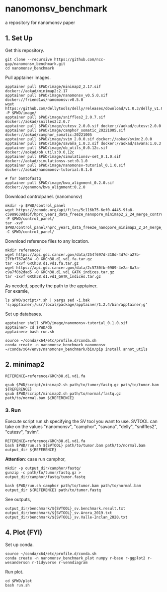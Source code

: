 # nanomonsv_benchmark
a repository for nanomonsv paper

## 1. Set Up

Get this repository.

```
git clone --recursive https://github.com/ncc-gap/nanomonsv_benchmark.git
cd nanomonsv_benchmark
```

Pull apptainer images.

```
apptainer pull $PWD/image/minimap2_2.17.sif docker://aokad/minimap2:2.17
apptainer pull $PWD/image/nanomonsv_v0.5.0.sif docker://friend1ws/nanomonsv:v0.5.0
wget https://github.com/dellytools/delly/releases/download/v1.0.3/delly_v1.0.3.sif -P $PWD/image/
apptainer pull $PWD/image/sniffles2_2.0.7.sif docker://aokad/snilles2:2.0.7
apptainer pull $PWD/image/cutesv_2.0.0.sif docker://aokad/cutesv:2.0.0
apptainer pull $PWD/image/camphor_somatic_20221005.sif docker://aokad/camphor_somatic:20221005
apptainer pull $PWD/image/svim_2.0.0.sif docker://aokad/svim:2.0.0
apptainer pull $PWD/image/savana_1.0.3.sif docker://aokad/savana:1.0.3
apptainer pull $PWD/image/ob_utils_0.0.12c.sif docker://aokad/ob_utils:0.0.12c
apptainer pull $PWD/image/simulationsv-set_0.1.0.sif docker://aokad/simulationsv-set:0.1.0
apptainer pull $PWD/image/nanomonsv-tutorial_0.1.0.sif docker://aokad/nanomonsv-tutorial:0.1.0

# for bamtofastq
apptainer pull $PWD/image/bwa_alignment_0.2.0.sif docker://genomon/bwa_alignment:0.2.0
```

Download controlpanel. (nanomonsv)

```
mkdir -p $PWD/control_panel
wget https://zenodo.org/api/files/5c116b75-6ef0-4445-9fa8-c5989639da5f/hprc_year1_data_freeze_nanopore_minimap2_2_24_merge_control.tar.gz -P $PWD/control_panel/
tar -xvf $PWD/control_panel/hprc_year1_data_freeze_nanopore_minimap2_2_24_merge_control.tar.gz -C $PWD/control_panel/
```

Download reference files to any location.
```
mkdir reference/
wget https://api.gdc.cancer.gov/data/254f697d-310d-4d7d-a27b-27fbf767a834 -O GRCh38.d1.vd1.fa.tar.gz
tar -zxvf GRCh38.d1.vd1.fa.tar.gz
wget https://api.gdc.cancer.gov/data/2c5730fb-0909-4e2a-8a7a-c9a7f8b2dad5 -O GRCh38.d1.vd1_GATK_indices.tar.gz
tar -zxvf GRCh38.d1.vd1_GATK_indices.tar.gz
```

As needed, specify the path to the apptainer.  
For examle,
```
ls $PWD/script/*.sh | xargs sed -i.bak 's;apptainer;/usr/local/package/apptainer/1.2.4/bin/apptainer;g'
```

Set up databases.

```
apptainer shell $PWD/image/nanomonsv-tutorial_0.1.0.sif
apptainer> cd $PWD/db
apptainer> bash run.sh
```

```
source ~/conda/x64/etc/profile.d/conda.sh
conda create -n nanomonsv_benchmark nanomonsv
~/conda/x64/envs/nanomonsv_benchmark/bin/pip install annot_utils
```

## 2. minimap2

```
REFERENCE=reference/GRCh38.d1.vd1.fa

qsub $PWD/script/minimap2.sh path/to/tumor/fastq.gz path/to/tumor.bam ${REFERENCE}
qsub $PWD/script/minimap2.sh path/to/normal/fastq.gz path/to/normal.bam ${REFERENCE}
```

### 3. Run

Execute script run.sh specifying the SV tool you want to use.
SVTOOL can take on the values "nanomonsv", "camphor", "savana", "delly", "sniffles2", "cutesv", "svim".
```
REFERENCE=reference/GRCh38.d1.vd1.fa
bash $PWD/run.sh ${SVTOOL} path/to/tumor.bam path/to/normal.bam output_dir ${REFERENCE}
```

**Attention**: case run camphor,
```
mkdir -p output_dir/camphor/fastq/
gunzip -c path/to/tumor/fastq.gz > output_dir/camphor/fastq/tumor.fastq

bash $PWD/run.sh camphor path/to/tumor.bam path/to/normal.bam output_dir ${REFERENCE} path/to/tumor.fastq
```

See outputs,
```
output_dir/benchmark/${SVTOOL}_sv.benchmark.result.txt
output_dir/benchmark/${SVTOOL}_sv.Arora_2019.txt
output_dir/benchmark/${SVTOOL}_sv.Valle-Inclan_2020.txt
```

## 4. Plot (FYI)

Set up conda.

```
source ~/conda/x64/etc/profile.d/conda.sh
conda create -n nanomonsv_benchmark_plot numpy r-base r-ggplot2 r-wesanderson r-tidyverse r-venndiagram
```

Run plot.
```
cd $PWD/plot
bash run.sh
```

